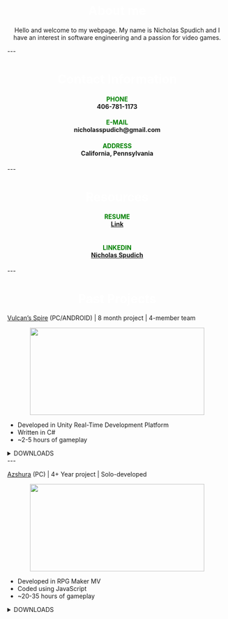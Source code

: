 <h1 align = "center">
  <font color="white">About me</font>
    </h1>
<p align = "center">
  Hello and welcome to my webpage. My name is Nicholas Spudich and I have an interest in software engineering and a passion for video games.
</p>
---
<h1 align = "center">
  <font color="white">Contact Information</font>
    </h1>
<h4 align="center">
  <font color="green">PHONE</font>
  <br>
  406-781-1173
</h4>
<h4 align="center">  
  <font color="green">E-MAIL</font> 
  <br>
  nicholasspudich@gmail.com
</h4>
<h4 align="center">  
  <font color="green">ADDRESS</font>
  <br>
  California, Pennsylvania
</h4>
---
<h1 align = "center">
  <font color="white">Resources</font>
    </h1>
<h4 align="center">
  <font color="green">RESUME</font>
  <br>
    <a href="https://github.com/sarretth/sarretth.github.io/files/8558760/Resume2.docx">Link</a>
  <br><br>
</h4>

<h4 align="center">
    <font color="green">LINKEDIN</font>
<div class="badge-base LI-profile-badge" data-locale="en_US" data-size="medium" data-theme="dark" data-type="VERTICAL" data-vanity="nicholas-spudich-029a0821a" data-version="v1"><a class="badge-base__link LI-simple-link" href="https://www.linkedin.com/in/nicholas-spudich-029a0821a?trk=profile-badge">Nicholas Spudich</a></div>
              
</h4>
---
<h1 align = "center">
  <font color="white">Past Projects</font>
    </h1>

  [Vulcan’s Spire](https://streamable.com/uqlbdo) (PC/ANDROID) | 8 month project | 4-member team 
  <br>
  <p align = "center">
  <img src="https://user-images.githubusercontent.com/64248034/165195624-c0ae09d8-3f07-4c74-bf3f-7a43e26652aa.png" width="400" height="200">
  </p>
      
  - Developed in Unity Real-Time Development Platform
  - Written in C#
  - ~2-5 hours of gameplay

  <details><summary>DOWNLOADS</summary>
  <p>  
      [ANDROID]: https://drive.google.com/file/d/1QMRhS3cuC3PqVNS0vNR8Y9I5T5wPoxCX/view?usp=sharing
      <br>
      [PC]: https://drive.google.com/drive/folders/14FTOoKKwKaixPgV8LytVoKGgVSlYhRth?usp=sharing
  </p>
  </details>
  ---
  
  [Azshura](https://forums.rpgmakerweb.com/index.php?threads/azshura-1-0.132229/) (PC) | 4+ Year project | Solo-developed
  <br>
  <p align = "center">
    <img src="https://user-images.githubusercontent.com/64248034/165196535-d897d503-79d9-4ffa-8c62-300cbfc932b0.png" width="400" height="200">
  </p>
  
  - Developed in RPG Maker MV
  - Coded using JavaScript
  - ~20-35 hours of gameplay

<details><summary>DOWNLOADS</summary>
<p>  
    [ZIP]: https://www.dropbox.com/s/lw8lce4hj03jcsf/Azshura-1.0.zip?dl=0
    <br>
    [7ZIP]: https://drive.google.com/drive/folders/1LZs-57uuaDgbQyouLTrvVVBquyu-a6LQ?usp=sharing
</p>
</details>
